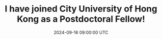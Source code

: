 ---
title: "I have joined City University of Hong Kong as a Postdoctoral Fellow!"
date: 2024-09-16 09:00:00 UTC
---